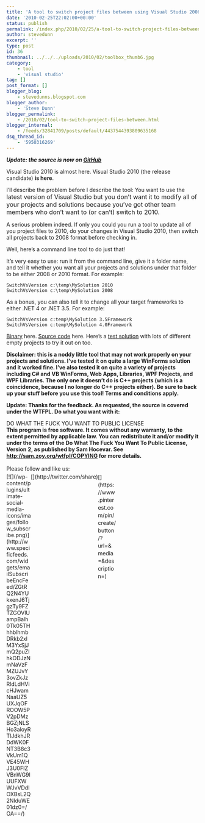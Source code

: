 ```yaml
---
title: 'A tool to switch project files between using Visual Studio 2008 and 2010'
date: '2010-02-25T22:02:00+00:00'
status: publish
permalink: /index.php/2010/02/25/a-tool-to-switch-project-files-between-using-visual-studio-2008-and-2010
author: stevedunn
excerpt: ''
type: post
id: 36
thumbnail: ../../../uploads/2010/02/toolbox_thumb6.jpg
category:
    - tool
    - 'visual studio'
tag: []
post_format: []
blogger_blog:
    - stevedunns.blogspot.com
blogger_author:
    - 'Steve Dunn'
blogger_permalink:
    - /2010/02/tool-to-switch-project-files-between.html
blogger_internal:
    - /feeds/32841709/posts/default/4437544393809635168
dsq_thread_id:
    - '5950316269'
---
```

***Update: the source is now on [GitHub](https://github.com/SteveDunn/SwitchVsVersion)***

Visual Studio 2010 is almost here. Visual Studio 2010 (the release candidate) **is here**.

I’ll describe the problem before I describe the tool: You want to use the <span style="font-size: 1rem;">latest version of Visual Studio but you don’t want it to modify all of your projects and solutions because you’ve got other team members who don’t want to (or can’t) switch to 2010.</span>

A serious problem indeed. If only you could you run a tool to update all of you project files to 2010, do your changes in Visual Studio 2010, then switch all projects back to 2008 format before checking in.

Well, here’s a command line tool to do just that!

It’s very easy to use: run it from the command line, give it a folder name, and tell it whether you want all your projects and solutions under that folder to be either 2008 or 2010 format. For example:

`SwitchVsVersion c:\temp\MySolution 2010`  
`SwitchVsVersion c:\temp\MySolution 2008`

As a bonus, you can also tell it to change all your target frameworks to either .NET 4 or .NET 3.5. For example:

`SwitchVsVersion c:temp\MySolution 3.5Framework`  
`SwitchVsVersion c:temp\MySolution 4.0Framework`

[Binary](http://sites.google.com/a/dunnhq.com/steve/SwitchVsVersion-Binary.zip?attredirects=0&d=1) here. [Source code](http://sites.google.com/a/dunnhq.com/steve/SwitchVsVersion-source.zip?attredirects=0&d=1) here. Here’s a [test solution](http://sites.google.com/a/dunnhq.com/steve/TestSolutionWithLotsOfDifferentTypeOfBlankProjects.7z?attredirects=0&d=1) with lots of different empty projects to try it out on too.

**Disclaimer: this is a noddy little tool that may not work properly on your projects and solutions. I’ve tested it on quite a large WinForms solution and it worked fine. I’ve also tested it on quite a variety of projects including C# and VB WinForms, Web Apps, Libraries, WPF Projects, and WPF Libraries. The only one it doesn’t do is C++ projects (which is a coincidence, because I no longer do C++ projects either). Be sure to back up your stuff before you use this tool! Terms and conditions apply.**

**Update: Thanks for the feedback. As requested, the source is covered under the WTFPL. Do what you want with it:**

DO WHAT THE FUCK YOU WANT TO PUBLIC LICENSE  
 **This program is free software. It comes without any warranty, to the extent permitted by applicable law. You can redistribute it and/or modify it under the terms of the Do What The Fuck You Want To Public License, Version 2, as published by Sam Hocevar. See <http://sam.zoy.org/wtfpl/COPYING> for more details.**

<div class="sfsi_Sicons" style="width: 100%; display: inline-block; vertical-align: middle; text-align:left"><div style="margin:0px 8px 0px 0px; line-height: 24px"><span>Please follow and like us:</span></div><div class="sfsi_socialwpr"><div class="sf_subscrbe" style="text-align:left;float:left;width:64px">[![](/wp-content/plugins/ultimate-social-media-icons/images/follow_subscribe.png)](http://www.specificfeeds.com/widgets/emailSubscribeEncFeed/ZGtRQ2N4YUkxenJ6TjgzTy9FZTZGOVlUampBalh0Tk05THhhblhmbDRkb2xlM3YxSjJmQ2puZlhkODJzNmNaVzFMZUJvY3ovZkJzRldLdHVicHJwamNaaUZ5UXJqOFROOW5PV2pDMzBGZjNLSHo3aloyRTlJdkhJRDdWK0FNT3B8c3VkUm1QVE45WHJ3U0FIZVBnWG9lUUFXWWJvVDdIOXBsL2Q2NlduWE01dz0=/OA==/)</div><div class="sf_fb" style="text-align:left;width:98px"><div action="like" class="fb-like" data-layout="button" data-share="true" href="" send="false" showfaces="false" width="180"></div></div><div class="sf_twiter" style="text-align:left;float:left;width:auto">[](http://twitter.com/share)</div><div class="sf_pinit" style="text-align:left;float:left;line-height: 20px;width:47px">[](https://www.pinterest.com/pin/create/button/?url=&media=&description=)</div><div class="sf_google" style="text-align:left;float:left;max-width:62px;min-width:35px;"><div class="g-plusone" data-annotation="none" data-href="" data-size="large"></div></div></div></div>
